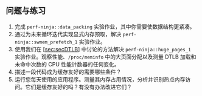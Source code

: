## 问题与练习

1. 完成 `perf-ninja::data_packing` 实验作业，其中你需要使数据结构更紧凑。
2. 通过为未来循环迭代实现显式内存预取，解决 `perf-ninja::swmem_prefetch_1` 实验作业。
3. 使用我们在 [[sec:secDTLB](../8-Optimizing-Memory-Accesses/8-4_Reducing_DTLB_misses_cn.md#sec:secDTLB)] 中讨论的方法解决 `perf-ninja::huge_pages_1` 实验作业。观察性能、`/proc/meminfo` 中的大页面分配以及测量 DTLB 加载和未命中次数的 CPU 性能计数器的任何变化。
4. 描述一段代码成为缓存友好的需要哪些条件？
5. 运行您每天使用的应用程序。测量其内存占用情况，分析并识别热点内存访问。它们是缓存友好的吗？有没有办法改进它们？
